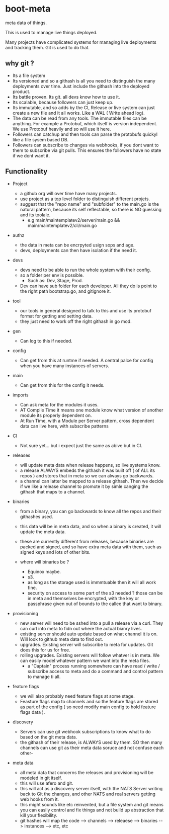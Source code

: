 # boot-meta

meta data of things.

This is used to manage live things deployed.

Many projects have complicated systems for managing live deployments and tracking them.
Git is used to do that.

## why git ?

- Its a file system
- Its versioned and so a githash is all you need to distinguish the many deployments over time. Just include the githash into the deployed product.
- Its battle proven. Its git. all devs know how to use it.
- Its scalable, because followers can just keep up.
- Its immutable, and so adds by the CI, Release or live system can just create a new file and it all works. Like a WAL ( Write ahead log).
- The data can be read from any tools. The immutable files can be anything. For example a Protobuf, which itself is version independent. We use Protobuf heavily and so will use it here.
- Followers can catchup and then tools can parse the protobufs quickyl like a file sysem based DB.
- Followers can subscribe to changes via webhooks, if you dont want to them to subscribe via git pulls. This ensures the followers have no state if we dont want it.


## Functionality

- Project

	- a github org will over time have many projects.
	- use project as a top level folder to distinguish different projets.
	- suggest that the "repo name" and "subfolder" to the main.go is the natural pattern, because its self reflectable, so there is NO guessing and its toolale.
		- e.g main/maintemplatev2/server/main.go && main/maintemplatev2/cli/main.go

- authz

	- the data in meta can be encrpyted usign sops and age. 
	- devs, deployments can then have isolation if the need it.

- devs

	- devs need to be able to run the whole system with their config.
	- so a folder per env is possible.
		- Such as: Dev, Stage, Prod.
	- Dev can have sub folder for each developer. All they do is point to the right path bootstrap.go, and gitignore it.

- tool
	
	- our tools in general designed to talk to this and use its protobuf format for getting and setting data.
	- they just need to work off the right githash in go mod.

- gen

	- Can log to this if needed.

- config

	- Can get from this at runtme if needed. A central palce for config when you have many instances of servers.

- main

	- Can get from this for the config it needs.

- imports

	- Can ask meta for the modules it uses.
	- AT Compile Time it means one module know what version of another module its properly dependent on.
	- At Run Time, with a Module per Server pattern, cross dependent data can live here, with subscribe patterns

- CI 

	- Not sure yet... but i expect just the same as abive but in CI.

- releases

	- will update meta data when release happens, so live systems know.
	- a release ALWAYS embeds the githash it was built off ( of ALL its repos ) and stores that in meta so we can always go backwards.
	- a channel can latter be mapped to a release githash. Then we decide if we like a release channel to promote it by simle canging the githash that maps to a channel.

- binaries

	- from a binary, you can go backwards to know all the repos and their githashes used.
	- this data will be in meta data, and so when a binary is created, it will update the meta data.
	- these are currently different from releases, because binaries are packed and signed, and so have extra meta data with them, such as signed keys and lots of other bits.

	- where will binaries be ? 
		- Equinox maybe.
		- s3.
		- as long as the storage used is immmtuable then it will all work fine.
		- security on access to some part of the s3 needed ? those can be in meta and themselves be encrypted, with the key or passphrase given out of bounds to the callee that want to binary.

- provisioning

	- new server will need to be sshed into a pull a release via a curl. They can curl into meta to fidn out where the actual bianry lives.
	- existing server should auto update based on what channel it is on. Will look to github meta data to find out.
	- upgrades. Existing server will subscribe to meta for updates. Git does this for us for free.
	- rolling upgrades. Existing servers will follow whatver is in meta. We can easily model whatever pattern we want into the meta files. 
		- a "Captain" process running somewhere can have read / write / subscribe access to meta and do a command and control pattern to manage ti all. 

- feature flags
	
	- we will also probably need feature flags at some stage. 
	- Feasture flags map to channels and so the feature flags are stored as part of the config ( so need modify main config to hold feature flags data ).

- discovery

	- Servers can use git webhook subscriptions to know what to do based on the git meta data.
	- the githash of their release, is ALWAYS used by them. SO then many channels can use git as their meta data soruce and not confuse each other-

- meta data
	- all meta data that concerns the releases and provisioning will be modeled in git itself.
	- this will use afero and git.
	- this will act as a discovery server itself, with the NATS Server writing back to Git the changes, and other NATS and real servers getting web hooks from it.
	- this might sounds like etc reinvented, but a file system and git means you can easily control and fix things and not build up abstraction that kill your flexibility.
	- git hashes will map the code --> channels --> releaese --> binaries --> instances --> etc, etc
